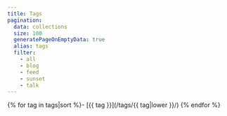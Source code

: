 ```yaml
---
title: Tags
pagination:
  data: collections
  size: 100
  generatePageOnEmptyData: true
  alias: tags
  filter:
    - all
    - blog
    - feed
    - sunset
    - talk
---
```


{% for tag in tags|sort %}- [{{ tag }}](/tags/{{ tag|lower }}/)
{% endfor %}
